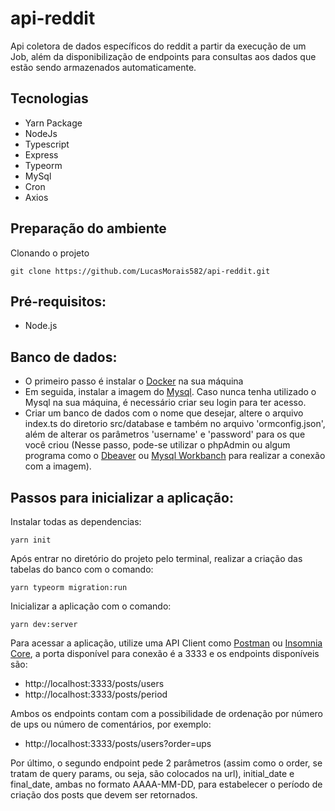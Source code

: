 # api-reddit
Api coletora de dados específicos do reddit a partir da execução de um Job, além da disponibilização de endpoints para consultas aos dados que estão sendo armazenados automaticamente.

## Tecnologias

- Yarn Package
- NodeJs
- Typescript
- Express
- Typeorm
- MySql
- Cron
- Axios

## Preparação do ambiente

Clonando o projeto
```
git clone https://github.com/LucasMorais582/api-reddit.git
```

## Pré-requisitos:
- Node.js

## Banco de dados:
- O primeiro passo é instalar o [Docker](https://docs.docker.com/engine/install/) na sua máquina
- Em seguida, instalar a imagem do [Mysql](https://hub.docker.com/_/mysql). Caso nunca tenha utilizado o Mysql na sua máquina, é necessário criar seu login para ter acesso.
- Criar um banco de dados com o nome que desejar, altere o arquivo index.ts do diretorio src/database e também no arquivo 'ormconfig.json', além de alterar os parâmetros 'username' e 'password' para os que você criou (Nesse passo, pode-se utilizar o phpAdmin ou algum programa como o [Dbeaver](https://dbeaver.io/) ou [Mysql Workbanch](https://www.mysql.com/products/workbench/) para realizar a conexão com a imagem).


## Passos para inicializar a aplicação:

Instalar todas as dependencias:
```
yarn init
```

Após entrar no diretório do projeto pelo terminal, realizar a criação das tabelas do banco com o comando:
```
yarn typeorm migration:run
```

Inicializar a aplicação com o comando:
```
yarn dev:server
```

Para acessar a aplicação, utilize uma API Client como [Postman](https://www.postman.com/) ou [Insomnia Core](https://insomnia.rest/download/), a porta disponível para conexão é a 3333 e os endpoints disponíveis são:

- http://localhost:3333/posts/users
- http://localhost:3333/posts/period

Ambos os endpoints contam com a possibilidade de ordenação por número de ups ou número de comentários, por exemplo:
- http://localhost:3333/posts/users?order=ups

Por último, o segundo endpoint pede 2 parâmetros (assim como o order, se tratam de query params, ou seja, são colocados na url), initial_date e final_date, ambas no formato AAAA-MM-DD, para estabelecer o período de criação dos posts que devem ser retornados.
